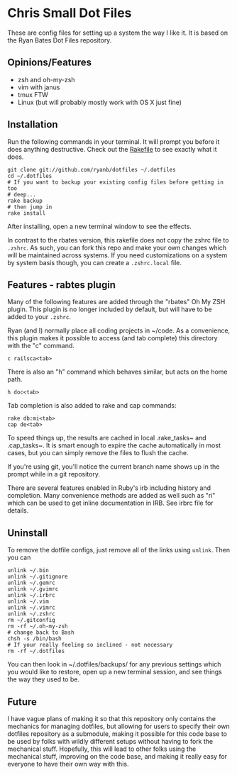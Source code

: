 
# Chris Small Dot Files

These are config files for setting up a system the way I like it. It is
based on the Ryan Bates Dot Files repository.

## Opinions/Features

* zsh and oh-my-zsh
* vim with janus
* tmux FTW
* Linux (but will probably mostly work with OS X just fine)

## Installation

Run the following commands in your terminal. It will prompt you before it does anything destructive. Check out the [Rakefile](https://github.com/metasoarous/dotfiles/blob/custom-bash-zsh/Rakefile) to see exactly what it does.

```terminal
git clone git://github.com/ryanb/dotfiles ~/.dotfiles
cd ~/.dotfiles
# If you want to backup your existing config files before getting in too
# deep...
rake backup
# then jump in
rake install
```

After installing, open a new terminal window to see the effects.

In contrast to the rbates version, this rakefile does not copy the zshrc
file to `.zshrc`. As such, you can fork this repo and make your own
changes which will be maintained across systems. If you need
customizations on a system by system basis though, you can create a
`.zshrc.local` file.


## Features - rabtes plugin

Many of the following features are added through the "rbates" Oh My ZSH plugin. This plugin is no longer included by default, but will have to be added to your `.zshrc`.

Ryan (and I) normally place all coding projects in ~/code. As a convenience, this plugin makes it possible to access (and tab complete) this directory with the "c" command.

```terminal
c railsca<tab>
```

There is also an "h" command which behaves similar, but acts on the home path.

```terminal
h doc<tab>
```

Tab completion is also added to rake and cap commands:

```
rake db:mi<tab>
cap de<tab>
```

To speed things up, the results are cached in local .rake_tasks~ and .cap_tasks~. It is smart enough to expire the cache automatically in most cases, but you can simply remove the files to flush the cache.

If you're using git, you'll notice the current branch name shows up in the prompt while in a git repository.

There are several features enabled in Ruby's irb including history and completion. Many convenience methods are added as well such as "ri" which can be used to get inline documentation in IRB. See irbrc file for details.


## Uninstall

To remove the dotfile configs, just remove all of the links using `unlink`. Then you can 

```
unlink ~/.bin
unlink ~/.gitignore
unlink ~/.gemrc
unlink ~/.gvimrc
unlink ~/.irbrc
unlink ~/.vim
unlink ~/.vimrc
unlink ~/.zshrc
rm ~/.gitconfig
rm -rf ~/.oh-my-zsh
# change back to Bash
chsh -s /bin/bash
# If your really feeling so inclined - not necessary
rm -rf ~/.dotfiles
```

You can then look in ~/.dotfiles/backups/ for any previous settings
which you would like to restore, open up a new terminal session, and see
things the way they used to be.


## Future

I have vague plans of making it so that this repository only contains
the mechanics for managing dotfiles, but allowing for users to specify
their own dotfiles repository as a submodule, making it possible for
this code base to be used by folks with wildly different setups without
having to fork the mechanical stuff. Hopefully, this will lead to other
folks using the mechanical stuff, improving on the code base, and making
it really easy for everyone to have their own way with this.



